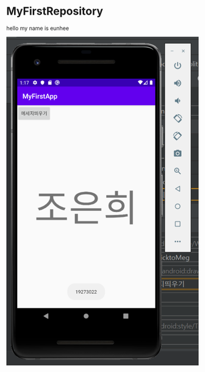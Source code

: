 # MyFirstRepository

hello my name is eunhee

<img width="" height="" src="./png/2주차 과제.png"></img>
